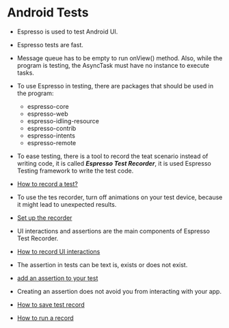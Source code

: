 # Android Tests

* Espresso is used to test Android UI.
* Espresso tests are fast.
* Message queue has to be empty to run onView() method. Also, while the program is testing, the AsyncTask must have no instance to execute tasks.
* To use Espresso in testing, there are packages that should be used in the program:
  * espresso-core
  * espresso-web 
  * espresso-idling-resource
  * espresso-contrib
  * espresso-intents
  * espresso-remote

* To ease testing, there is a tool to record the teat scenario instead of writing code, it is called ***Espresso Test Recorder***, it is used Espresso Testing framework to write the test code.
* [How to record a test?](https://youtu.be/JRkDVvB106k)
* To use the tes recorder, turn off animations on your test device, because it might lead to unexpected results.
* [Set up the recorder](https://developer.android.com/training/testing/ui-testing/espresso-testing#setup)
* UI interactions and assertions are the main components of Espresso Test Recorder.
* [How to record UI interactions](https://developer.android.com/studio/test/espresso-test-recorder#record-ui-interactions)
* The assertion in tests can be text is, exists or does not exist.
* [add an assertion to your test](https://developer.android.com/studio/test/espresso-test-recorder#add-assertions-to-verify-ui-elements)
* Creating an assertion does not avoid you from interacting with your app.
* [How to save test record](https://developer.android.com/studio/test/espresso-test-recorder#save-a-recording)
* [How to run a record](https://developer.android.com/studio/test/espresso-test-recorder#run-an-espresso-test-locally)  